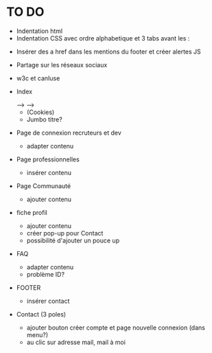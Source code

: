 TO DO
=====

  - Indentation html
  - Indentation CSS avec ordre alphabetique et 3 tabs avant les :

  <!-- - Voir pourquoi title met des margin/padding énormes -->
  <!-- - Footer à refaire ::: le bon footer se trouve dans la page actualités -->
  - Insérer des a href dans les mentions du footer et créer alertes JS

  - Partage sur les réseaux sociaux

  - w3c et canIuse

- Index
  <!-- - <!-- Menu burger pour petits formats écrans JS --> -->
  <!-- - <!-- adapter contenu --> -->
  - (Cookies)
  - Jumbo titre?

- Page de connexion recruteurs et dev
  - adapter contenu

- Page professionnelles
  - insérer contenu

- Page Communauté
  <!-- ajouter photos -->
  - ajouter contenu

- fiche profil
  - ajouter contenu
  - créer pop-up pour Contact
  - possibilité d'ajouter un pouce up

<!-- - Page Actualités
  - API des de geekzone
  - mise en page Actualités -->

- FAQ
  - adapter contenu
  - problème ID?

- FOOTER
  - insérer contact

- Contact (3 poles)
  - ajouter bouton créer compte et page nouvelle connexion (dans menu?)
  - au clic sur adresse mail, mail à moi
